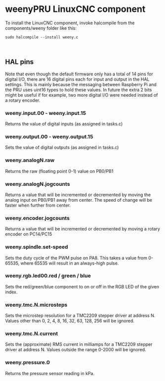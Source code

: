 # weenyPRU LinuxCNC component

To install the LinuxCNC component, invoke halcompile from the components/weeny folder like this:

`sudo halcompile --install weeny.c`

<br>

## HAL pins

Note that even though the default firmware only has a total of 14 pins for digital I/O, there are 16 digital pins each for input and output in the HAL settings. This is mainly because the messaging between Raspberry Pi and the PRU uses uint16 types to hold these values. In future the extra 2 bits might be useful if for example, two more digital I/O were needed instead of a rotary encoder.

### weeny.input.00 - weeny.input.15

Returns the value of digital inputs (as assigned in tasks.c)

### weeny.output.00 - weeny.output.15

Sets the value of digital outputs (as assigned in tasks.c)

### weeny.analogN.raw

Returns the raw (floating point 0-1) value on PB0/PB1

### weeny.analogN.jogcounts

Returns a value that will be incremented or decremented by moving the analog input on PB0/PB1 away from center. The speed of change will be faster when further from center.

### weeny.encoder.jogcounts

Returns a value that will be incremented or decremented by moving a rotary encoder on PC14/PC15

### weeny.spindle.set-speed

Sets the duty cycle of the PWM pulse on PA8. This takes a value from 0-65535, where 65535 will result in an always-high pulse.

### weeny.rgb.led00.red / green / blue

Sets the red/green/blue component to on or off in the RGB LED of the given index.

### weeny.tmc.N.microsteps

Sets the microstep resolution for a TMC2209 stepper driver at address N. Values other than 0, 2, 4, 8, 16, 32, 63, 128, 256 will be ignored.

### weeny.tmc.N.current

Sets the (approximate) RMS current in milliamps for a TMC2209 stepper driver at address N. Values outside the range 0-2000 will be ignored.

### weeny.pressure.0

Returns the pressure sensor reading in kPa.




<br>
